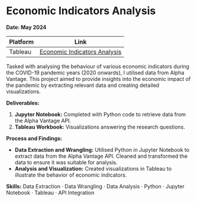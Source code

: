# Economic Indicators Analysis

**Date: May 2024**

| Platform      | Link                                                                                                                                    |
|---------------|-----------------------------------------------------------------------------------------------------------------------------------------|
| Tableau       | [Economic Indicators Analysis](https://public.tableau.com/app/profile/pinar.gibson/viz/APIlab/EconomicIndicators)          |

Tasked with analysing the behaviour of various economic indicators during the COVID-19 pandemic years (2020 onwards), I utilised data from Alpha Vantage. This project aimed to provide insights into the economic impact of the pandemic by extracting relevant data and creating detailed visualizations.

**Deliverables:**

1. **Jupyter Notebook:** Completed with Python code to retrieve data from the Alpha Vantage API.
2. **Tableau Workbook:** Visualizations answering the research questions.

**Process and Findings:**

- **Data Extraction and Wrangling:** Utilised Python in Jupyter Notebook to extract data from the Alpha Vantage API. Cleaned and transformed the data to ensure it was suitable for analysis.
- **Analysis and Visualization:** Created visualizations in Tableau to illustrate the behavior of economic indicators.

**Skills:** Data Extraction · Data Wrangling · Data Analysis · Python · Jupyter Notebook · Tableau · API Integration

